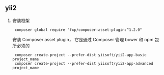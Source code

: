 ## yii2
1. 安装框架  

		composer global require "fxp/composer-asset-plugin:^1.2.0" 
	安装 Composer asset plugin， 它是通过 Composer 管理 bower 和 npm 包所必须的  

		composer create-project --prefer-dist yiisoft/yii2-app-basic project_name
		composer create-project --prefer-dist yiisoft/yii2-app-advanced project_name
